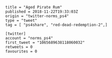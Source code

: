 ```
title = "Aged Pirate Rum"
published = 2018-11-22T19:33:03Z
origin = "twitter-norms_ps4"
type = "tweet"
tag = [ "ps4share", "red-dead-redemption-2",]

[twitter]
account = "norms_ps4"
first_tweet = "1065689638118060032"
retweets = 0
favourites = 0
```

<p class='image'><img src='https://mnf.m17s.net/2018/11/22/DsoXE3GXcAA6d4K.jpg' alt=''></p>

